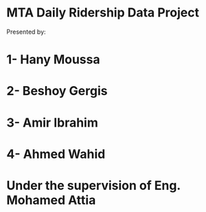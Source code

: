 # MTA Daily Ridership Data Project






Presented by:
# 1-	Hany Moussa
# 2-	Beshoy Gergis
# 3-	Amir Ibrahim
# 4-	Ahmed Wahid
# Under the supervision of Eng. Mohamed Attia

